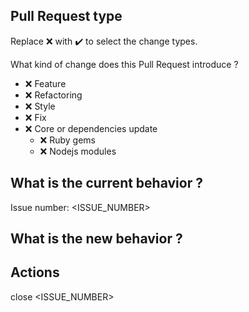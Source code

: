 ## Pull Request type

Replace :x: with :heavy_check_mark: to select the change types.

What kind of change does this Pull Request introduce ?
- :x: Feature
- :x: Refactoring
- :x: Style
- :x: Fix
- :x: Core or dependencies update
    - :x: Ruby gems
    - :x: Nodejs modules

## What is the current behavior ?
Issue number: <ISSUE_NUMBER>

## What is the new behavior ?

## Actions
close <ISSUE_NUMBER>
